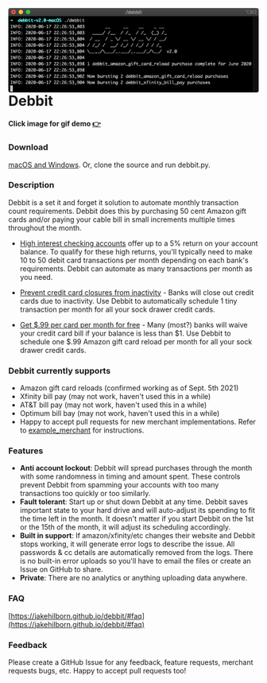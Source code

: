 <a href="https://i.imgur.com/6TQjwsI.mp4"><img align="right" src="debbit_preview.png"></a>

# Debbit
**Click image for gif demo [👉](https://i.imgur.com/6TQjwsI.mp4)**

### Download

[macOS and Windows](https://github.com/jakehilborn/debbit/releases). Or, clone the source and run debbit.py.

### Description

Debbit is a set it and forget it solution to automate monthly transaction count requirements. Debbit does this by purchasing 50 cent Amazon gift cards and/or paying your cable bill in small increments multiple times throughout the month.

* [High interest checking accounts](https://www.doctorofcredit.com/high-interest-savings-to-get/#Mega_High-Interest_Nationwide) offer up to a 5% return on your account balance. To qualify for these high returns, you'll typically need to make 10 to 50 debit card transactions per month depending on each bank's requirements. Debbit can automate as many transactions per month as you need.

* [Prevent credit card closures from inactivity](https://www.doctorofcredit.com/which-banks-close-credit-cards-for-inactivity/) - Banks will close out credit cards due to inactivity. Use Debbit to automatically schedule 1 tiny transaction per month for all your sock drawer credit cards.

* [Get $.99 per card per month for free](https://www.doctorofcredit.com/small-balance-waiver-a-k-a-lots-of-free-99-cent-amazon-gcs/) - Many (most?) banks will waive your credit card bill if your balance is less than $1. Use Debbit to schedule one $.99 Amazon gift card reload per month for all your sock drawer credit cards.

### Debbit currently supports
- Amazon gift card reloads (confirmed working as of Sept. 5th 2021)
- Xfinity bill pay (may not work, haven't used this in a while)
- AT&T bill pay (may not work, haven't used this in a while)
- Optimum bill bay (may not work, haven't used this in a while)
- Happy to accept pull requests for new merchant implementations. Refer to [example_merchant](https://github.com/jakehilborn/debbit/blob/master/src/program_files/merchants/example_merchant.py) for instructions.

### Features
- **Anti account lockout**: Debbit will spread purchases through the month with some randomness in timing and amount spent. These controls prevent Debbit from spamming your accounts with too many transactions too quickly or too similarly.
- **Fault tolerant**: Start up or shut down Debbit at any time. Debbit saves important state to your hard drive and will auto-adjust its spending to fit the time left in the month. It doesn't matter if you start Debbit on the 1st or the 15th of the month, it will adjust its scheduling accordingly.
- **Built in support**: If amazon/xfinity/etc changes their website and Debbit stops working, it will generate error logs to describe the issue. All passwords & cc details are automatically removed from the logs. There is no built-in error uploads so you'll have to email the files or create an Issue on GitHub to share.
- **Private**: There are no analytics or anything uploading data anywhere.

### FAQ
[https://jakehilborn.github.io/debbit/#faq](https://jakehilborn.github.io/debbit/#faq)

### Feedback
Please create a GitHub Issue for any feedback, feature requests, merchant requests bugs, etc. Happy to accept pull requests too!
